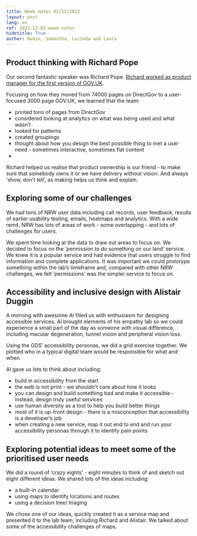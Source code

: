```yaml
---
title: Week notes 02/12/2022
layout: post
lang: en
ref: 2022-12-02-week-notes
hidetitle: True
author: Owain, Samantha, Lucinda and Laura
---
```


## Product thinking with Richard Pope

Our second fantastic speaker was Richard Pope. [Richard worked as product manager for the first version of GOV.UK](https://richardpope.org/).

Focusing on how they moved from 74000 pages on DirectGov to a user-focused 3000 page GOV.UK, we learned that the team:

* printed tons of pages from DirectGov
* considered looking at analytics on what was being used and what wasn’t
* looked for patterns
* created groupings
* thought about how you design the best possible thing to met a user need - sometimes interactive, sometimes flat content
* 
Richard helped us realise that product ownership is our friend - to make sure that somebody owns it or we have delivery without vision. And always ‘show, don’t tell’, as making helps us think and explain.

## Exploring some of our challenges

We had tons of NRW user data including call records, user feedback, results of earlier usability testing, emails, heatmaps and analytics. With a wide remit, NRW has lots of areas of work - some overlapping - and lots of challenges for users.

We spent time looking at the data to draw out areas to focus on. We decided to focus on the ‘permission to do something on our land’ service. We knew it is a popular service and had evidence that users struggle to find information and complete applications. It was important we could prototype something within the lab’s timeframe and, compared with other NRW challenges, we felt ’permissions’ was the simpler service to focus on. 

## Accessibility and inclusive design with Alistair Duggin

A morning with awesome Al filled us with enthusiasm for designing accessible services. 
Al brought elements of his empathy lab so we could experience a small part of the day as someone with visual difference, including macular degeneration, tunnel vision and peripheral vision loss.

Using the GDS’ accessibility personas, we did a grid exercise together. We plotted who in a typical digital team would be responsible for what and when.

Al gave us lots to think about including:
* build in accessibility from the start
* the web is not print - we shouldn't care about how it looks
* you can design and build something bad and make it accessible - instead, design truly useful services
* use human diversity as a tool to help you build better things
* most of it is up-front design - there is a misconception that accessibility is a developer’s job
* when creating a new service, map it out end to end and run your accessibility personas through it to identify pain points

## Exploring potential ideas to meet some of the prioritised user needs
We did a round of ‘crazy eights’ - eight minutes to think of and sketch out eight different ideas.
We shared lots of the ideas including:
* a built-in calendar 
* using maps to identify locations and routes
* using a decision tree/ triaging

We chose one of our ideas, quickly created it as a service map and presented it to the lab team, including Richard and Alistair. We talked about some of the accessibility challenges of maps.
